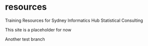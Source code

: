 # resources
Training Resources for Sydney Informatics Hub Statistical Consulting

This site is a placeholder for now

Another test branch
